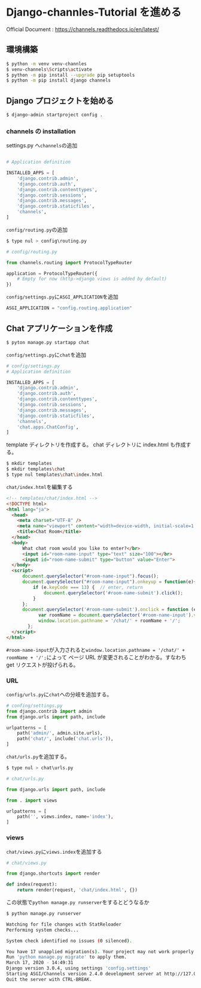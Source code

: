 # Django-channles-Tutorial を進める

Official Document : https://channels.readthedocs.io/en/latest/

## 環境構築

```sh
$ python -m venv venv-channles
$ venv-channels\Scripts\activate
$ python -m pip install --upgrade pip setuptools
$ python -m pip install django channels
```

## Django プロジェクトを始める

```sh
$ django-admin startproject config .
```

### channels の installation

settings.py へ`channels`の追加

```python

# Application definition

INSTALLED_APPS = [
    'django.contrib.admin',
    'django.contrib.auth',
    'django.contrib.contenttypes',
    'django.contrib.sessions',
    'django.contrib.messages',
    'django.contrib.staticfiles',
    'channels',
]

```

`config/routing.py`の追加

```sh
$ type nul > config\routing.py
```

```python
# config/routing.py

from channels.routing import ProtocolTypeRouter

application = ProtocolTypeRouter({
    # Empty for now (http->django views is added by default)
})
```

`config/settings.py`に`ASGI_APPLICATION`を追加

```python
ASGI_APPLICATION = "config.routing.application"
```

## Chat アプリケーションを作成

```sh
$ pyton manage.py startapp chat
```

`config/settings.py`に`chat`を追加

```python
# config/settings.py
# Application definition

INSTALLED_APPS = [
    'django.contrib.admin',
    'django.contrib.auth',
    'django.contrib.contenttypes',
    'django.contrib.sessions',
    'django.contrib.messages',
    'django.contrib.staticfiles',
    'channels',
    'chat.apps.ChatConfig',
]
```

template ディレクトリを作成する。
chat ディレクトリに index.html も作成する。

```sh
$ mkdir templates
$ mkdir templates\chat
$ type nul templates\chat\index.html
```

`chat/index.html`を編集する

```html
<!-- templates/chat/index.html -->
<!DOCTYPE html>
<html lang="ja">
  <head>
    <meta charset="UTF-8" />
    <meta name="viewport" content="width=device-width, initial-scale=1.0" />
    <title>Chat Room</title>
  </head>
  <body>
      What chat room would you like to enter?</br>
      <input id="room-name-input" type="text" size="100"></br>
      <input id="room-name-submit" type="button" value="Enter">
  </body>
  <script>
      document.querySelector("#room-name-input").focus();
      document.querySelector("#room-name-input").onkeyup = function(e){
          if (e.keyCode === 13) {  // enter, return
              document.querySelector('#room-name-submit').click();
          }
      };
      document.querySelector('#room-name-submit').onclick = function (e) {
            var roomName = document.querySelector('#room-name-input').value;
            window.location.pathname = '/chat/' + roomName + '/';
        };
  </script>
</html>
```

`#room-name-input`が入力されると`window.location.pathname = '/chat/' + roomName + '/';`によって
ページ URL が変更されることがわかる。すなわち get リクエストが投げられる。

### URL

`config/urls.py`に`chat`への分岐を追加する。

```python
# confing/settings.py
from django.contrib import admin
from django.urls import path, include

urlpatterns = [
    path('admin/', admin.site.urls),
    path('chat/', include('chat.urls')),
]
```

`chat/urls.py`を追加する。

```sh
$ type nul > chat\urls.py
```

```python
# chat/urls.py

from django.urls import path, include

from . import views

urlpatterns = [
    path('', views.index, name='index'),
]
```

### views

`chat/views.py`に`views.index`を追加する

```python
# chat/views.py

from django.shortcuts import render

def index(request):
    return render(request, 'chat/index.html', {})
```

この状態で`python manage.py runserver`をするとどうなるか

```sh
$ python manage.py runserver

Watching for file changes with StatReloader
Performing system checks...

System check identified no issues (0 silenced).

You have 17 unapplied migration(s). Your project may not work properly until you apply the migrations for app(s): admin, auth, contenttypes, sessions.
Run 'python manage.py migrate' to apply them.
March 17, 2020 - 14:49:31
Django version 3.0.4, using settings 'config.settings'
Starting ASGI/Channels version 2.4.0 development server at http://127.0.0.1:8000/
Quit the server with CTRL-BREAK.
```
